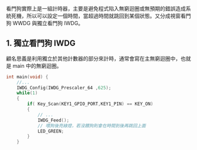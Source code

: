 看門狗實際上是一組計時器，主要是避免程式陷入無窮迴圈或無預期的錯誤造成系統死機，所以可以設定一個時間，當超過時間就跳回到某個狀態。又分成視窗看門狗 WWDG 與獨立看門狗 IWDG。

## 1. 獨立看門狗 IWDG
顧名思義是利用獨立於其他計數器的部分來計時，通常會寫在主無窮迴圈中，也就是 main 中的無窮迴圈。
```C
int main(void) {
    //...
    IWDG_Config(IWDG_Prescaler_64 ,625);
    while(1)                            
	{	   
		if( Key_Scan(KEY1_GPIO_PORT,KEY1_PIN) == KEY_ON)
		{
			// ...
			IWDG_Feed();		
			// 喂狗後亮綠燈，若沒餵狗則會在時間到後再跳回上面
			LED_GREEN;
		}
	}
```
